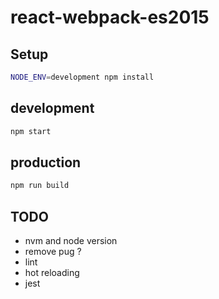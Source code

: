 # react-webpack-es2015

## Setup

```bash
NODE_ENV=development npm install
```

## development

```bash
npm start
```

## production

```bash
npm run build
```

## TODO

- nvm and node version
- remove pug ?
- lint
- hot reloading
- jest